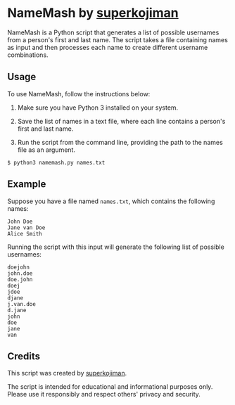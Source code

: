 # NameMash by [superkojiman](https://gist.github.com/superkojiman)

NameMash is a Python script that generates a list of possible usernames from a person's first and last name. The script takes a file containing names as input and then processes each name to create different username combinations.

## Usage

To use NameMash, follow the instructions below:

1. Make sure you have Python 3 installed on your system.

2. Save the list of names in a text file, where each line contains a person's first and last name.

3. Run the script from the command line, providing the path to the names file as an argument.

```python3
$ python3 namemash.py names.txt
```

## Example

Suppose you have a file named `names.txt`, which contains the following names:
```
John Doe
Jane van Doe
Alice Smith
```
Running the script with this input will generate the following list of possible usernames:

```johndoe
doejohn
john.doe
doe.john
doej
jdoe
djane
j.van.doe
d.jane
john
doe
jane
van
```
## Credits

This script was created by [superkojiman](https://gist.github.com/superkojiman).

The script is intended for educational and informational purposes only. Please use it responsibly and respect others' privacy and security.
